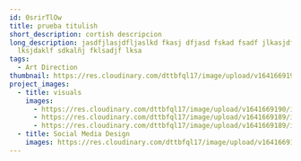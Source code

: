 ```yaml
---
id: 0srirTlOw
title: prueba titulish
short_description: cortish descripcion
long_description: jasdfjlasjdfljaslkd fkasj dfjasd fskad fsadf jlkasjdf
  lksjdaklf sdkalñj fklsadjf lksa
tags:
  - Art Direction
thumbnail: https://res.cloudinary.com/dttbfql17/image/upload/v1641669190/image1_fszaxx.jpg
project_images:
  - title: visuals
    images:
      - https://res.cloudinary.com/dttbfql17/image/upload/v1641669190/image1_fszaxx.jpg
      - https://res.cloudinary.com/dttbfql17/image/upload/v1641669189/image2_varbi0.jpg
      - https://res.cloudinary.com/dttbfql17/image/upload/v1641669189/image3_m6vnmv.jpg
  - title: Social Media Design
    images: https://res.cloudinary.com/dttbfql17/image/upload/v1641669189/image2_varbi0.jpg
---
```

